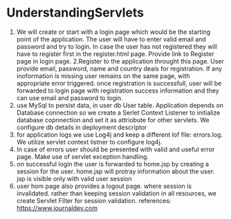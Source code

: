 # UnderstandingServlets
1. We will create or start with a login page which would be the starting point of the application. The user will have to enter valid email and password and try to login.
In case the user has not registered they will have to register first in the register.html page. Provide link to Register page in login page.
2.Register to the application throught this page. User provide email, password, name and country deais for registration. If any inoformation is missing user remains on the same page, 
with appropriate error triggered. once registration is successfull, user will be forwarded to login page with registration success information and they can use email and password to login.
3. use MySql to persist data, in user db User table. Application depends on Database connection so we create a Serlet Context Listener to initialize database copnnection and 
set it as attriobute for other servlets. We configure db details in deployment descriptor
4. for application logs we use Log4j and keep a different lof file: errors.log. We utilize servlet context listner to configure log4j.
5. In case of errors user should be presented with valid and useful error page. Make use of servlet exception handling.
6. on successful login the user is forwarded to home.jsp by creating a session for the user. home.jsp will protray information about the user. jsp is visible only with valid user session
7. user hom page also provides a logout page. where session is invalidated. rather than keeping session validation in all resources, we create Servlet Filter for session validation.
references: https://www.journaldev.com
